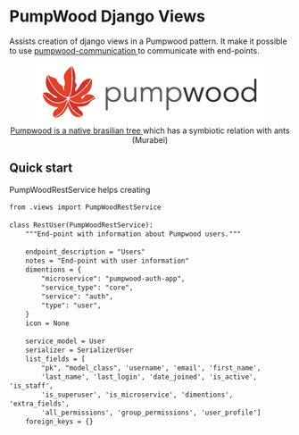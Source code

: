 # PumpWood Django Views
Assists creation of django views in a Pumpwood pattern. It make it possible
to use
<a href="https://github.com/Murabei-OpenSource-Codes/pumpwood-communication">
    pumpwood-communication
</a> to communicate with end-points.

<p align="center" width="60%">
  <img src="doc/sitelogo-horizontal.png" /> <br>

  <a href="https://en.wikipedia.org/wiki/Cecropia">
    Pumpwood is a native brasilian tree
  </a> which has a symbiotic relation with ants (Murabei)
</p>

## Quick start
PumpWoodRestService helps creating 

```
from .views import PumpWoodRestService

class RestUser(PumpWoodRestService):
    """End-point with information about Pumpwood users."""

    endpoint_description = "Users"
    notes = "End-point with user information"
    dimentions = {
        "microservice": "pumpwood-auth-app",
        "service_type": "core",
        "service": "auth",
        "type": "user",
    }
    icon = None

    service_model = User
    serializer = SerializerUser
    list_fields = [
        "pk", "model_class", 'username', 'email', 'first_name',
        'last_name', 'last_login', 'date_joined', 'is_active', 'is_staff',
        'is_superuser', 'is_microservice', 'dimentions', 'extra_fields',
        'all_permissions', 'group_permissions', 'user_profile']
    foreign_keys = {}

```
